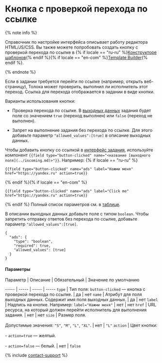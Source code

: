 # Кнопка с проверкой перехода по ссылке

{% note info %}

Справочник по настройке интерфейса описывает работу редактора HTML/JS/CSS. Вы также можете попробовать создать кнопку с проверкой перехода по ссылке в {% if locale == "ru-ru" %}[Конструкторе шаблонов](https://toloka.ai/ru/docs/template-builder/operations/internet-search#action.open-link){% endif %}{% if locale == "en-com" %}[Template Builder](https://toloka.ai/en/docs/template-builder/operations/internet-search#action.open-link){% endif %}.

{% endnote %}


Если в задании требуется перейти по ссылке (например, открыть веб-страницу), Толока может проверить, выполнил ли исполнитель этот переход. Ссылка для перехода отображается в задании в виде кнопки.

Варианты использования кнопки:

- Проверка перехода по ссылке. В [выходных данных](../../../glossary.md#input-output-data-ru) задания будет поле со значением `true` (переход выполнен) или `false` (переход не выполнен).

- Запрет на выполнение задания без перехода по ссылке. Для этого добавьте параметр `"allowed_values":[true]` в описание выходных данных.


Чтобы добавить кнопку со ссылкой в [интерфейс задания](../../../glossary.md#task-interface-ru), используйте компонент `{{field type="button-clicked" name="<название [выходного поля](../incoming.md)>"}}`. Например:
 {% if locale == "ru-ru" %}
```no-highlight
{{field type="button-clicked" name="ads" label="Нажми меня" href="https://yandex.ru" action=true}}
```
{% endif %}{% if locale == "en-com" %}
```no-highlight
{{field type="button-clicked" name="ads" label="Click me" href="https://yandex.ru" action=true}}
```
{% endif %}
Полный список параметров см. в [таблице](#table).

В описании выходных данных добавьте поле с типом `boolean`. Чтобы запретить отправку ответов без перехода по ссылке, добавьте параметр `"allowed_values":[true]`.

```no-highlight
{
  "ads": {
    "type": "boolean",
    "required": true,
    "allowed_values": [true]
  }
}
```

#### Параметры


Параметр
 |
Описание
 |
Обязательный
 |
Значение по умолчанию

----- | ----- | ----- | -----
``` type ``` | Тип поля: `button-clicked` — кнопка с проверкой перехода по ссылке. | да | нет
``` name ``` | Атрибут для поля выходных данных. Содержит имя поля выходных данных. | да | нет
``` label ``` | Надпись на кнопке. Например: `label="Нажми меня"` | нет | нет
``` href ``` | URL ресурса, на который должен перейти исполнитель для выполнения задания. | нет | нет
``` size ``` | Размер поля.<br/><br/>Допустимые значения: `"S"`, `"M"`, `"L"`, `"XL"`. | нет | ``` "L" ```
``` action ``` | Цвет кнопки:<br/><br/>- `action=true` — желтый.<br/>    <br/>- `action=false` — белый. | нет | ``` false ```

{% include [contact-support](../../_includes/contact-support-help.md) %}